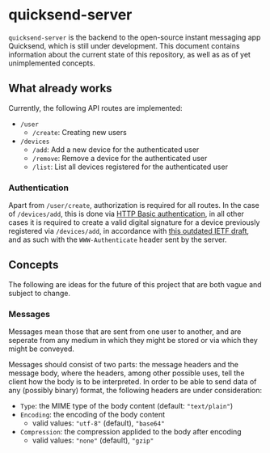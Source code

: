 # quicksend-server

`quicksend-server` is the backend to the open-source instant messaging app Quicksend, which
is still under development. This document contains information about the current state
of this repository, as well as as of yet unimplemented concepts.

## What already works

Currently, the following API routes are implemented:
- `/user`
  - `/create`: Creating new users
- `/devices`
  - `/add`: Add a new device for the authenticated user
  - `/remove`: Remove a device for the authenticated user
  - `/list`: List all devices registered for the authenticated user

### Authentication

Apart from `/user/create`, authorization is required for all routes. In the case of
`/devices/add`, this is done via
[HTTP Basic authentication](https://developer.mozilla.org/en-US/docs/Web/HTTP/Headers/Authorization#basic),
in all other cases it is required to create a valid digital signature for a device previously
registered via `/devices/add`, in accordance with 
[this outdated IETF draft](https://tools.ietf.org/id/draft-cavage-http-signatures-12.html),
and as such with the `WWW-Authenticate` header sent by the server.


## Concepts

The following are ideas for the future of this project that are both vague and subject to change.

### Messages

Messages mean those that are sent from one user to another, and are
seperate from any medium in which they might be stored or via which they might be conveyed.

Messages should consist of two parts: the message headers and the message body, where the headers,
among other possible uses, tell the client how the body is to be interpreted. In order to be able
to send data of any (possibly binary) format, the following headers are
under consideration:

- `Type`:         the MIME type of the body content (default: `"text/plain"`)
- `Encoding`:     the encoding of the body content
  - valid values: `"utf-8"` (default), `"base64"`
- `Compression`:  the compression applided to the body after encoding
  - valid values: `"none"` (default), `"gzip"`
